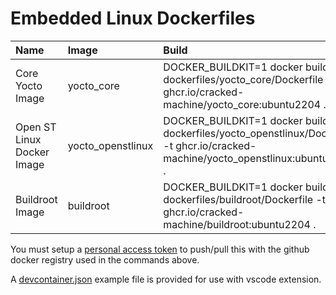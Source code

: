 # Embedded Linux Dockerfiles

|Name|Image|Build|Run|Push|
|:-|:-|:-|:-|:-|
|Core Yocto Image|yocto_core|DOCKER_BUILDKIT=1 docker build -f dockerfiles/yocto_core/Dockerfile -t ghcr.io/cracked-machine/yocto_core:ubuntu2204 .|docker run -it --rm ghcr.io/cracked-machine/yocto_core:ubuntu2204|docker push ghcr.io/cracked-machine/yocto_core:ubuntu2204|
|Open ST Linux Docker Image|yocto_openstlinux|DOCKER_BUILDKIT=1 docker build -f dockerfiles/yocto_openstlinux/Dockerfile -t ghcr.io/cracked-machine/yocto_openstlinux:ubuntu2204 .|docker run -it --rm ghcr.io/cracked-machine/yocto_openstlinux:ubuntu2204|docker push ghcr.io/cracked-machine/yocto_openstlinux:ubuntu2204|
|Buildroot Image|buildroot|DOCKER_BUILDKIT=1 docker build -f dockerfiles/buildroot/Dockerfile -t ghcr.io/cracked-machine/buildroot:ubuntu2204 .|docker run -it --rm ghcr.io/cracked-machine/buildroot:ubuntu2204|docker push ghcr.io/cracked-machine/buildroot:ubuntu2204|

You must setup a [personal access token](https://docs.github.com/en/packages/working-with-a-github-packages-registry/working-with-the-container-registry#authenticating-to-the-container-registry) to push/pull this with the github docker registry used in the commands above.

A [devcontainer.json](example/devcontainer.json) example file is provided for use with vscode extension.